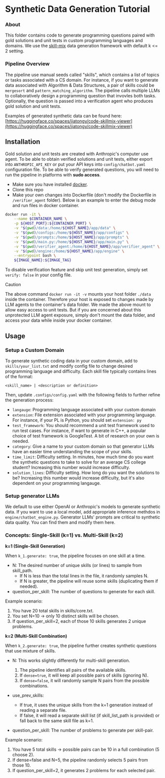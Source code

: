 # Synthetic Data Generation Tutorial
### About 
This folder contains code to generate programming questions paired with gold solutions and unit tests in custom programming languages and domains. We use the [skill-mix](https://arxiv.org/abs/2310.17567) data generation framework with default k <= 2 setting. 


### Pipeline Overview
The pipeline use manual seeds called "skills", which contains a list of topics or tasks associated with a CS domain. For instance, if you want to generate data associated with Algorithm & Data Structures, a pair of skills could be `mergesort` and `pattern_matching_algorithm`. The pipeline calls multiple LLMs to collaboratively design a programming question that invovles both tasks. Optionally, the question is passed into a verification agent who produces gold solution and unit tests. 

Examples of generated synthetic data can be found here: [https://huggingface.co/spaces/jiatongy/code-skillmix-viewer](https://huggingface.co/spaces/jiatongy/code-skillmix-viewer)

## Installation
Gold solution and unit tests are created with Anthropic's computer use agent. To be able to obtain verified solutions and unit tests, either export into `ANTHROPIC_API_KEY` or
put your API keys into `config/chatbot.yaml` configuration file. To be able to verify generated questions, you will need to run the pipeline in platforms with **sudo access**. 
- Make sure you have installed [docker](https://docs.docker.com/engine/install/).
- Clone this repo
- Make your own changes into Dockerfile (don't modify the Dockerfile in `/verifier_agent` folder).
Below is an example to enter the debug mode and run files in docker container. 
```bash
docker run -it \
    --name $CONTAINER_NAME \
    -p ${HOST_PORT}:${CONTAINER_PORT} \
    -v "$(pwd)/data:/home/${HOST_NAME}/app/data" \
    -v "$(pwd)/configs:/home/${HOST_NAME}/app/configs" \
    -v "$(pwd)/prompts:/home/${HOST_NAME}/app/prompts" \
    -v "$(pwd)/main.py:/home/${HOST_NAME}/app/main.py" \
    -v "$(pwd)/verifier_agent:/home/${HOST_NAME}/app/verifier_agent" \
    -v "$(pwd)/engine:/home/${HOST_NAME}/app/engine" \
    --entrypoint bash \
    ${IMAGE_NAME}:${IMAGE_TAG}
```
To disable verification feature and skip unit test generation, simply set `verify: false` in your config file.

> [!CAUTION]
> The above command `docker run -it -v` mounts your host folder `./data` inside the container. Therefore your host is exposed to changes made by LLM agents to the container's data folder. We made the above mount to allow easy access to unit tests. But if you are concerned about this unprotected LLM agent exposure, simply don't mount the data folder, and access your data while inside your docker container.

## Usage
### Setup a Custom Domain

To generate synthetic coding data in your custom domain, add to `skills/your_list.txt` and modify config file to change desired programming language and difficulty. Each skill file typically contains lines of the format:
```text
<skill_name> | <description or definition>
```
Then, update `.configs/config.yaml` with the following fields to further refine the generation process:
- `langauge`: Programming language associated with your custom domain
- `extension`: File extension associated with your programming language. For instance, if your PL is Python, you should set `extension: py` 
- `test_framework`: You should recommend a unit test framework used to run test cases. For instance, if want to generate in C++, a popular choice of test framework is GoogleTest. A bit of research on your own is needed.
- `category`: Give a name to your custom domain so that generator LLMs have an easier time understanding the scope of your skills. 
- `time_limit`: Difficulty setting. In minutes, how much time do you want the synthetic questions to take to solve for an average CS college student? Increasing this number would increase difficulty.
- `solution_lines`: Difficulty setting. How long do you want the solutions to be? Increasing this number would increase difficulty, but it's also dependent on your programming langauge.

### Setup generator LLMs
We default to use either OpenAI or Anthropic's models to generate synthetic data. If you want to use a local model, add appropriate inference methdos in `engine/chatbot_engine.py`. Generator LLMs' prompts are critical to synthetic data quality. You can find them and modify them here.

### Concepts: Single-Skill (k=1) vs. Multi-Skill (k=2)
**k=1 (Single-Skill Generation)**

When `k_1.generate: true`, the pipeline focuses on one skill at a time.
- N: The desired number of unique skills (or lines) to sample from skill_path.
  - If N is less than the total lines in the file, it randomly samples N.
  - If N is greater, the pipeline will reuse some skills (duplicating them if needed).
- question_per_skill: The number of questions to generate for each skill.

Example scenario:
1. You have 20 total skills in skills/core.txt.
2.	You set N=10 → only 10 distinct skills will be chosen.
3.	If question_per_skill=2, each of those 10 skills generates 2 unique problems.

**k=2 (Multi-Skill Combination)**

When `k_2.generate: true`, the pipeline further creates synthetic questions that use mixture of skills.
-	N: This works slightly differently for multi-skill generation.
	1.	The pipeline identifies all pairs of the available skills.
	2.	If `dense=true`, it will keep all possible pairs of skills (ignoring N).
	3.	If `dense=false`, it will randomly sample N pairs from the possible combinations.

-	use_prev_skills:
    -	If true, it uses the unique skills from the k=1 generation instead of reading a separate file.
    -	If false, it will read a separate skill list (if skill_list_path is provided) or fall back to the same skill file as k=1.
- question_per_skill: The number of problems to generate per skill-pair.

Example scenario:
1.	You have 5 total skills → possible pairs can be 10 in a full combination (5 choose 2).
2.	If dense=false and N=5, the pipeline randomly selects 5 pairs from those 10.
3.	If question_per_skill=2, it generates 2 problems for each selected pair.


